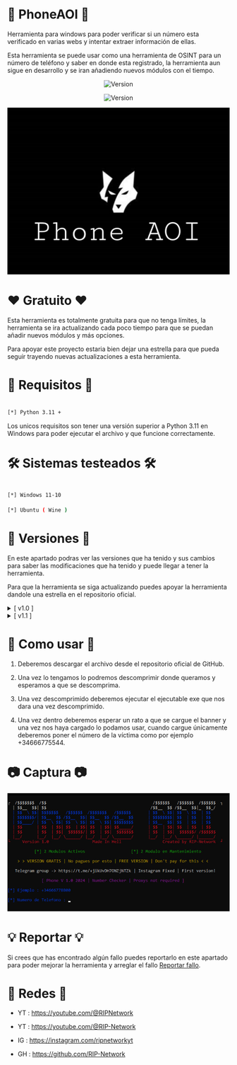 # 👑 PhoneAOI 👑

Herramienta para windows para poder verificar si un número esta verificado en varias webs y intentar extraer información de ellas.

Esta herramienta se puede usar como una herramienta de OSINT para un número de teléfono y saber en donde esta registrado, la herramienta aun sigue en desarrollo y se iran añadiendo nuevos módulos con el tiempo.

<p align="center"><img width="120px" alt="Version" src="https://img.shields.io/badge/PhoneAOI-purple"/></p>

<p align="center"><img width="120px" alt="Version" src="https://img.shields.io/badge/version-1.1-purple.svg?style=for-the-badge"/></p>

![Screenshot](/images/banner.png)

# ❤️ Gratuito ❤️

Esta herramienta es totalmente gratuita para que no tenga límites, la herramienta se ira actualizando cada poco tiempo para que se puedan añadir nuevos módulos y más opciones.

Para apoyar este proyecto estaria bien dejar una estrella para que pueda seguir trayendo nuevas actualizaciones a esta herramienta.

# 🔎 Requisitos 🔎
```bash

[*] Python 3.11 +

```
Los unicos requisitos son tener una versión superior a Python 3.11 en Windows para poder ejecutar el archivo y que funcione correctamente.

# 🛠 Sistemas testeados 🛠
```bash

[*] Windows 11-10

[*] Ubuntu ( Wine )

```

# 🔱 Versiones 🔱

En este apartado podras ver las versiones que ha tenido y sus cambios para saber las modificaciones que ha tenido y puede llegar a tener la herramienta.

Para que la herramienta se siga actualizando puedes apoyar la herramienta dandole una estrella en el repositorio oficial.

<details>
  <summary>[ v1.0 ]</summary>
  <p align="justify">[#] Version Oficial.</p>
</details>
<details>
  <summary>[ v1.1 ]</summary>
  <p align="justify">[#] Se ha añadido el modulo de Snapchat.</p>
</details>

# 📍 Como usar 📍

1. Deberemos descargar el archivo desde el repositorio oficial de GitHub.

2. Una vez lo tengamos lo podremos descomprimir donde queramos y esperamos a que se descomprima.

3. Una vez descomprimido deberemos ejecutar el ejecutable exe que nos dara una vez descomprimido.

4. Una vez dentro deberemos esperar un rato a que se cargue el banner y una vez nos haya cargado lo podamos usar, cuando cargue únicamente deberemos poner el número de la víctima como por ejemplo +34666775544.

# 📷 Captura 📷

![Screenshot](/images/foto.png)

# 💡 Reportar 💡

Si crees que has encontrado algún fallo puedes reportarlo en este apartado para poder mejorar la herramienta y arreglar el fallo [Reportar fallo](https://github.com/RIP-Network/BanDashboard/issues/new).

# 🔴 Redes 🔴

* YT : https://youtube.com/@RIPNetwork
  
* YT : https://youtube.com/@RIP-Network
  
* IG : https://instagram.com/ripnetworkyt
  
* GH : https://github.com/RIP-Network
